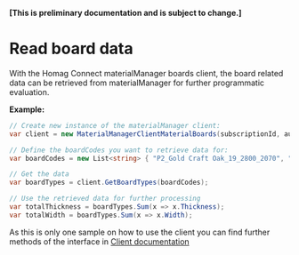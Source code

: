 <strong>[This is preliminary documentation and is subject to change.]</strong>

# Read board data

With the Homag Connect materialManager boards client, the board related data can be retrieved from materialManager for further programmatic evaluation.

<strong>Example:</strong>

```csharp
// Create new instance of the materialManager client:
var client = new MaterialManagerClientMaterialBoards(subscriptionId, authorizationKey);

// Define the boardCodes you want to retrieve data for:
var boardCodes = new List<string> { "P2_Gold Craft Oak_19_2800_2070", "P2_Weiss_19_2800_2070" };

// Get the data
var boardTypes = client.GetBoardTypes(boardCodes);

// Use the retrieved data for further processing
var totalThickness = boardTypes.Sum(x => x.Thickness);
var totalWidth = boardTypes.Sum(x => x.Width);

```

As this is only one sample on how to use the client you can find further methods of the interface in [Client documentation](../../SourceCode/homagconnect.materialmanager.client.materialmanagerclientmaterialboards)
